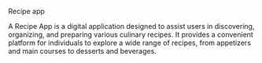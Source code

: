Recipe app

   A Recipe App is a digital application designed to assist users in discovering, organizing, and preparing various culinary recipes. It provides a convenient platform for individuals to explore a wide range of recipes, from appetizers and main courses to desserts and beverages.
